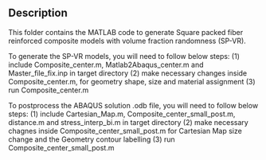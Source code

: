 ## Description

This folder contains the MATLAB code to generate Square packed fiber reinforced composite models with volume fraction randomness (SP-VR).

To generate the SP-VR models, you will need to follow below steps:
(1) include Composite_center.m, Matlab2Abaqus_center.m and Master_file_fix.inp in target directory
(2) make necessary changes inside Composite_center.m, for geometry shape, size and material assignment
(3) run Composite_center.m

To postprocess the ABAQUS solution .odb file, you will need to follow below steps:
(1) include Cartesian_Map.m, Composite_center_small_post.m, distance.m and stress_interp_bi.m in target directory
(2) make necessary chagnes inside Composite_center_small_post.m for Cartesian Map size change and the Geometry contour labelling
(3) run Composite_center_small_post.m
